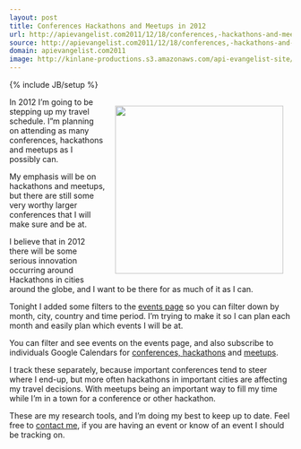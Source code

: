 ```yaml
---
layout: post
title: Conferences Hackathons and Meetups in 2012
url: http://apievangelist.com2011/12/18/conferences,-hackathons-and-meetups-in-2012/
source: http://apievangelist.com2011/12/18/conferences,-hackathons-and-meetups-in-2012/
domain: apievangelist.com2011
image: http://kinlane-productions.s3.amazonaws.com/api-evangelist-site/blog/tag-cloud-hackathon.png
---
```

{% include JB/setup %}
<p><a href="http://thinkspace.com/5-reasons-to-attend-a-hackathon/" target="_blank"><img style="padding: 15px;" src="http://kinlane-productions.s3.amazonaws.com/api-evangelist/tag-cloud-hackathon.png" alt="" width="300" align="right" /></a></p>
<p>In 2012 I&rsquo;m going to be stepping up my travel schedule.  I&rdquo;m planning on attending as many conferences, hackathons and meetups as I possibly can.</p>
<p>My emphasis will be on hackathons and meetups, but there are still some very worthy larger conferences that I will make sure and be at.</p>
<p>I believe that in 2012 there will be some serious innovation occurring around Hackathons in cities around the globe, and I want to be there for as much of it as I can.</p>
<p>Tonight I added some filters to the <a title="events page" href="http://www.apievangelist.com/events/">events page</a> so you can filter down by month, city, country	 and time period.  I&rsquo;m trying to make it so I can plan each month and easily plan which events I will be at.</p>
<p>You can filter and see events on the events page, and also subscribe to individuals Google Calendars for <a title="conference" href="http://www.apievangelist.com/events_conference_calendar.php">conferences, </a><a title="hackathons" href="http://www.apievangelist.com/events_hackathon_calendar.php">hackathons</a><span> and </span><a title="meetups" href="http://www.apievangelist.com/events_meetups_calendar.php">meetups</a>.</p>
<p>I track these separately, because important conferences tend to steer where I end-up, but more often hackathons in important cities are affecting my travel decisions.  With meetups being an important way to fill my time while I&rsquo;m in a town for a conference or other hackathon.</p>
<p>These are my research tools, and I&rsquo;m doing my best to keep up to date.  Feel free to <a title="Contact Me" href="http://www.apievangelist.com/contact.php">contact me</a>, if you are having an event or know of an event I should be tracking on.</p>
